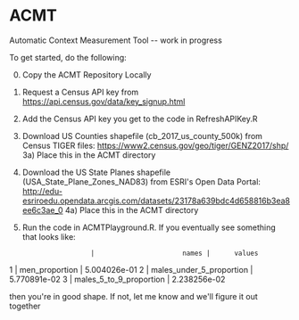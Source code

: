 # ACMT
Automatic Context Measurement Tool -- work in progress

To get started, do the following:

0) Copy the ACMT Repository Locally
1) Request a Census API key from https://api.census.gov/data/key_signup.html
2) Add the Census API key you get to the code in RefreshAPIKey.R
3) Download US Counties shapefile (cb_2017_us_county_500k) from Census TIGER files: https://www2.census.gov/geo/tiger/GENZ2017/shp/
3a) Place this in the ACMT directory
4) Download the US State Planes shapefile (USA_State_Plane_Zones_NAD83) from ESRI's Open Data Portal: http://edu-esriroedu.opendata.arcgis.com/datasets/23178a639bdc4d658816b3ea8ee6c3ae_0
4a) Place this in the ACMT directory
5) Run the code in ACMTPlayground.R.  If you eventually see something that looks like:

                        |                      names |      values
1                       |             men_proportion | 5.004026e-01
2                       |   males_under_5_proportion | 5.770891e-02
3                       |    males_5_to_9_proportion | 2.238256e-02


then you're in good shape.  If not, let me know and we'll figure it out together
